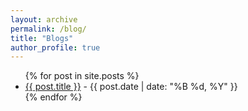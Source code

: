 ```yaml
---
layout: archive
permalink: /blog/
title: "Blogs"
author_profile: true
---
```




<ul>
{% for post in site.posts %}
  <li>
    <a href="{{ post.url | relative_url }}">{{ post.title }}</a> - <span>{{ post.date | date: "%B %d, %Y" }}</span>
  </li>
{% endfor %}
</ul>



<!-- <ul>
{% for post in site.posts %}
  <li>
    <a href="{{ post.url | relative_url }}">{{ post.title }}</a> - <span>{{ post.date | date: "%B %d, %Y" }}</span>
    {% if post.categories %}
      <br>
      <small>Categories: {% for category in post.categories %}<a href="/category/{{ category | slugify }}/">{{ category }}</a>{% unless forloop.last %}, {% endunless %}{% endfor %}</small>
    {% endif %}
  </li>
{% endfor %}
</ul> -->